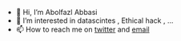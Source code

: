 - 👋 Hi, I’m Abolfazl Abbasi
- 👀 I’m interested in datascintes , Ethical hack , ...
- 📫 How to reach me on [twitter](https://twitter.com/Abbasi0Abolfazl) and [email](a.abbasi5775@gmail.com)

<!---
Abbasi0Abolfazl/Abbasi0Abolfazl is a ✨ special ✨ repository because its `README.md` (this file) appears on your GitHub profile.
You can click the Preview link to take a look at your changes.
--->
